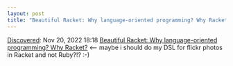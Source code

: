 ```yaml
---
layout: post
title: "Beautiful Racket: Why language-oriented programming? Why Racket?"
---
```

[Discovered](http://rolandtanglao.com/2020/07/29/p1-blogthis-checkvist-list-links-to-blog/): Nov 20, 2022 18:18 [Beautiful Racket: Why language-oriented programming? Why Racket?](https://beautifulracket.com/appendix/why-lop-why-racket.html) <-- maybe i should do my DSL for flickr photos in Racket and not Ruby?!? :-)
